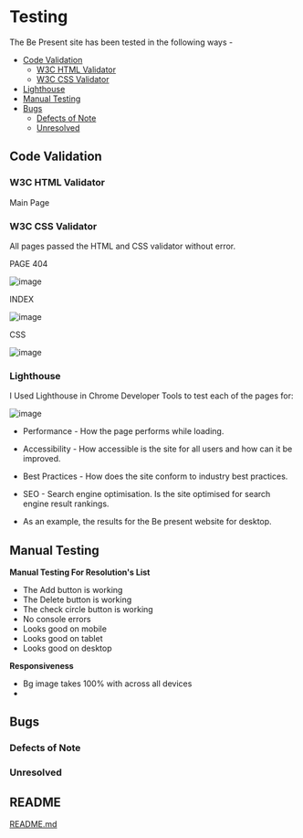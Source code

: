 
# Testing

The Be Present site has been tested in the following ways - 

- [Code Validation](#code-validation)
    - [W3C HTML Validator](#w3c-html-validator) 
    - [W3C CSS Validator](#w3c-css-validator)
- [Lighthouse](#lighthouse)
- [Manual Testing](#manual-testing)
- [Bugs](#bugs)
    - [Defects of Note](#defects-of-note) 
    - [Unresolved](#unresolved)

## Code Validation 

### W3C HTML Validator

Main Page

### W3C CSS Validator 

All pages passed the HTML and CSS validator without error. 

PAGE 404

![image](https://user-images.githubusercontent.com/112726044/204643835-0ea46c95-6cc9-4a01-9e71-c29ce9dd17bf.png)

INDEX

![image](https://user-images.githubusercontent.com/112726044/204644040-df9f09fd-035b-4e26-97fe-568406a4d5a1.png)

CSS

![image](https://user-images.githubusercontent.com/112726044/204644288-fafa63b9-7cf0-4a77-889c-373df8c400cd.png)

### Lighthouse 

I Used Lighthouse in Chrome Developer Tools to test each of the pages for:

![image](https://user-images.githubusercontent.com/112726044/204644635-f0fd4a8a-e534-4bbf-8ab7-f066c14e065b.png)

- Performance - How the page performs while loading.
- Accessibility - How accessible is the site for all users and how can it be improved.
- Best Practices - How does the site conform to industry best practices.
- SEO - Search engine optimisation. Is the site optimised for search engine result rankings.

- As an example, the results for the Be present website for desktop.

## Manual Testing

**Manual Testing For Resolution's List**
- The Add button is working
- The Delete button is working
- The check circle button is working 
- No console errors
- Looks good on mobile 
- Looks good on tablet
- Looks good on desktop

**Responsiveness**
- Bg image takes 100% with across all devices
- 

## Bugs

### Defects of Note

### Unresolved

## README

[README.md](README.md) 
